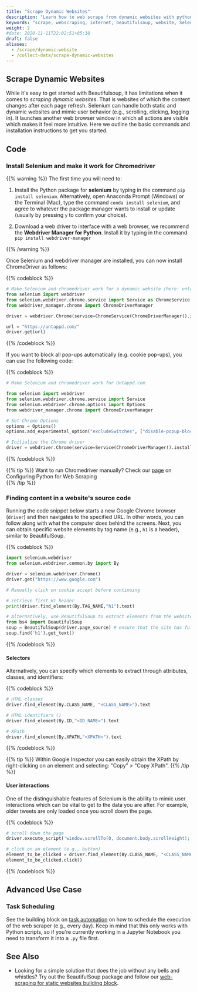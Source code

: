 ```yaml
---
title: "Scrape Dynamic Websites"
description: "Learn how to web scrape from dynamic websites with python. Install Selenium and make it work for Chromedriver without websites blocking you"
keywords: "scrape, webscraping, internet, beautifulsoup, website, Selenium, Chromedriver, chromedrive, dynamic website, data extraction"
weight: 2
#date: 2020-11-11T22:02:51+05:30
draft: false
aliases:
  - /scrape/dynamic-website
  - /collect-data/scrape-dynamic-websites
---
```


## Scrape Dynamic Websites

While it's easy to get started with Beautifulsoup, it has limitations when it comes to _scraping dynamic websites_. That is websites of which the content changes after each page refresh. Selenium can handle both static and dynamic websites and mimic user behavior (e.g., scrolling, clicking, logging in). It launches another web browser window in which all actions are visible which makes it feel more intuitive. Here we outline the basic commands and installation instructions to get you started.

## Code

### Install Selenium and make it work for Chromedriver

{{% warning %}}
The first time you will need to:

1. Install the Python package for **selenium** by typing in the command `pip install selenium`. Alternatively, open Anaconda Prompt (Windows) or the Terminal (Mac), type the command `conda install selenium`, and agree to whatever the package manager wants to install or update (usually by pressing `y` to confirm your choice).

2. Download a web driver to interface with a web browser, we recommend the **Webdriver Manager for Python**. Install it by typing in the command `pip install webdriver-manager`

{{% /warning %}}

Once Selenium and webdriver manager are installed, you can now install ChromeDriver as follows:

{{% codeblock %}}

```Python
# Make Selenium and chromedriver work for a dynamic website (here: untappd.com)
from selenium import webdriver
from selenium.webdriver.chrome.service import Service as ChromeService
from webdriver_manager.chrome import ChromeDriverManager

driver = webdriver.Chrome(service=ChromeService(ChromeDriverManager().install()))

url = "https://untappd.com/"
driver.get(url)

```

{{% /codeblock %}}

If you want to block all pop-ups automatically (e.g. cookie pop-ups), you can use the following code:

{{% codeblock %}}

```Python
# Make Selenium and chromedriver work for Untappd.com

from selenium import webdriver
from selenium.webdriver.chrome.service import Service
from selenium.webdriver.chrome.options import Options
from webdriver_manager.chrome import ChromeDriverManager

# Set Chrome Options
options = Options()
options.add_experimental_option("excludeSwitches", ["disable-popup-blocking"])

# Initialize the Chrome driver
driver = webdriver.Chrome(service=Service(ChromeDriverManager().install()), options=options)

```

{{% /codeblock %}}

{{% tip %}}
Want to run Chromedriver manually? Check our [page](../../../Computer-Setup/software-installation/Python/configuring-python-for-webscraping.md) on Configuring Python for Web Scraping  
{{% /tip %}}

### Finding content in a website's source code

Running the code snippet below starts a new Google Chrome browser (`driver`) and then navigates to the specified URL. In other words, you can follow along with what the computer does behind the screens. Next, you can obtain specific website elements by tag name (e.g., `h1` is a header), similar to BeautifulSoup.

{{% codeblock %}}

```Python
import selenium.webdriver
from selenium.webdriver.common.by import By

driver = selenium.webdriver.Chrome()
driver.get("https://www.google.com")

# Manually click on cookie accept before continuing

# retrieve first H1 header
print(driver.find_element(By.TAG_NAME,"h1").text)

# Alternatively, use BeautifulSoup to extract elements from the website's source code
from bs4 import BeautifulSoup
soup = BeautifulSoup(driver.page_source) # ensure that the site has fully been loaded
soup.find('h1').get_text()

```

{{% /codeblock %}}

#### Selectors

Alternatively, you can specify which elements to extract through attributes, classes, and identifiers:

{{% codeblock %}}

```Python
# HTML classes
driver.find_element(By.CLASS_NAME, "<CLASS_NAME>").text

# HTML identifiers ()
driver.find_element(By.ID,"<ID_NAME>").text

# XPath
driver.find_element(By.XPATH,"<XPATH>").text

```

{{% /codeblock %}}

{{% tip %}}
Within Google Inspector you can easily obtain the XPath by right-clicking on an element and selecting: "Copy" > "Copy XPath".
{{% /tip %}}

#### User interactions

One of the distinguishable features of Selenium is the ability to mimic user interactions which can be vital to get to the data you are after. For example, older tweets are only loaded once you scroll down the page.

{{% codeblock %}}

```Python
# scroll down the page
driver.execute_script('window.scrollTo(0, document.body.scrollHeight);')

# click on an element (e.g., button)
element_to_be_clicked = driver.find_element(By.CLASS_NAME, "<CLASS_NAME>").text
element_to_be_clicked.click()
```

{{% /codeblock %}}

## Advanced Use Case

### Task Scheduling

See the building block on [task automation](../../../Automation/automation-tools/task-automation/task-scheduling.md) on how to schedule the execution of the web scraper (e.g., every day). Keep in mind that this only works with Python scripts, so if you're currently working in a Jupyter Notebook you need to transform it into a `.py` file first.

## See Also

- Looking for a simple solution that does the job without any bells and whistles? Try out the BeautifulSoup package and follow our [web-scraping for static websites building block](/topics/collect-data/webscraping-apis/scrape-static-websites/).
